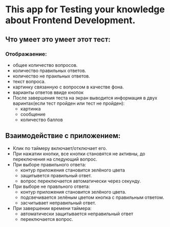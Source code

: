 <h1>This app for Testing your knowledge about Frontend Development.</h1>
<h2>Что умеет это умеет этот тест:</h2>
<h3>Отображаение:</h3>

- общее количество вопросов.
- количество правильных ответов.
- количество не праильных ответов.
- текст вопроса.
- картинку связанную с вопросом в качестве фона.
- варианты ответов ввиде кнопок
- После завершения теста на экран выводится информация в двух варинтах(если тест пройден или тест не пройден):
  - картинка
  - сообщение
  - количество баллов

<h2>Взаимодействие с приложением:</h2>

- Клик по таймеру включает/отключает его.
- При нажатии кнопки, все кнопки становятся не активны, до переключения на следующий вопрос.
- При выборе правильного ответа:
  - контур приложения становится зелёного цвета
  - защитывется правильный ответ.
  - вопрос переключается автоматически через секунду.
- При выборе не правльного ответа:
  - контур приложения становится зелёного цвета.
  - подсвечивается зелёным цветом кнопка с правильным ответом.
  - засчитывает неправильный ответ.
- При завершении времени таймера:
  - автоматически защитывается неправильный ответ
  - переключается вопрос.


  
